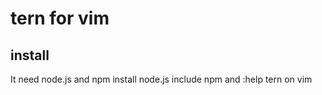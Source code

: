 # tern for vim
## install
It need node.js and npm
install node.js include npm
and :help tern on vim

